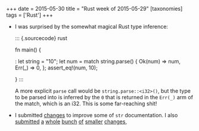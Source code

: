 +++
date = 2015-05-30
title = "Rust week of 2015-05-29"
[taxonomies]
tags = ['Rust']
+++

-   I was surprised by the somewhat magical Rust type inference:

    ::: {.sourcecode}
    rust

    fn main() {

    :   let string = "10"; let num = match string.parse() { Ok(num)
        => num, Err(_) => 0, }; assert_eq!(num, 10);

    }
    :::

    A more explicit `parse` call would be `string.parse::<i32>()`, but
    the type to be parsed into is inferred by the `0` that is returned
    in the `Err(_)` arm of the match, which is an i32. This is some
    far-reaching shit!

-   I submitted [changes] to improve some of `str` documentation. I also
    [submitted][] [a][] [whole][] [bunch][] [of][] [smaller][]
    [changes][1],

  [changes]: https://github.com/rust-lang/rust/pull/25912
  [submitted]: https://github.com/rust-lang/rust/pull/25876
  [a]: https://github.com/rust-lang/rust/pull/25907
  [whole]: https://github.com/rust-lang/rust/pull/25920
  [bunch]: https://github.com/rust-lang/rust/pull/25922
  [of]: https://github.com/rust-lang/rust/pull/25923
  [smaller]: https://github.com/rust-lang/rust/pull/25936
  [1]: https://github.com/rust-lang/rust/pull/25948
